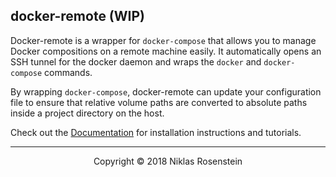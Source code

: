 ## docker-remote (WIP)

Docker-remote is a wrapper for `docker-compose` that allows you to manage Docker
compositions on a remote machine easily. It automatically opens an SSH tunnel
for the docker daemon and wraps the `docker` and `docker-compose` commands.

By wrapping `docker-compose`, docker-remote can update your configuration file
to ensure that relative volume paths are converted to absolute paths inside a
project directory on the host.

Check out the [Documentation](docs/) for installation instructions and
tutorials.

---

<p align="center">Copyright &copy; 2018 Niklas Rosenstein</p>
